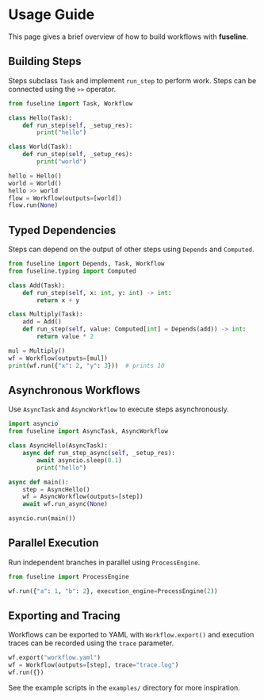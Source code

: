 # Usage Guide

This page gives a brief overview of how to build workflows with **fuseline**.

## Building Steps

Steps subclass `Task` and implement `run_step` to perform work. Steps can be
connected using the `>>` operator.

```python
from fuseline import Task, Workflow

class Hello(Task):
    def run_step(self, _setup_res):
        print("hello")

class World(Task):
    def run_step(self, _setup_res):
        print("world")

hello = Hello()
world = World()
hello >> world
flow = Workflow(outputs=[world])
flow.run(None)
```

## Typed Dependencies

Steps can depend on the output of other steps using `Depends` and
`Computed`.

```python
from fuseline import Depends, Task, Workflow
from fuseline.typing import Computed

class Add(Task):
    def run_step(self, x: int, y: int) -> int:
        return x + y

class Multiply(Task):
    add = Add()
    def run_step(self, value: Computed[int] = Depends(add)) -> int:
        return value * 2

mul = Multiply()
wf = Workflow(outputs=[mul])
print(wf.run({"x": 2, "y": 3}))  # prints 10
```

## Asynchronous Workflows

Use `AsyncTask` and `AsyncWorkflow` to execute steps asynchronously.

```python
import asyncio
from fuseline import AsyncTask, AsyncWorkflow

class AsyncHello(AsyncTask):
    async def run_step_async(self, _setup_res):
        await asyncio.sleep(0.1)
        print("hello")

async def main():
    step = AsyncHello()
    wf = AsyncWorkflow(outputs=[step])
    await wf.run_async(None)

asyncio.run(main())
```

## Parallel Execution

Run independent branches in parallel using `ProcessEngine`.

```python
from fuseline import ProcessEngine

wf.run({"a": 1, "b": 2}, execution_engine=ProcessEngine(2))
```

## Exporting and Tracing

Workflows can be exported to YAML with `Workflow.export()` and execution
traces can be recorded using the `trace` parameter.

```python
wf.export("workflow.yaml")
wf = Workflow(outputs=[step], trace="trace.log")
wf.run({})
```

See the example scripts in the `examples/` directory for more inspiration.
